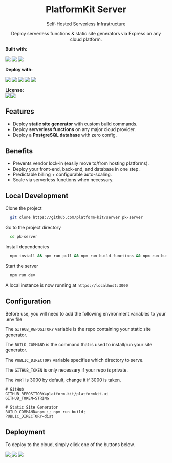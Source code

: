 <h1 align="center">PlatformKit Server</h1>

<p align="center">
Self-Hosted Serverless Infrastructure
</p>

<p align="center">Deploy serverless functions & static site generators via Express on any cloud platform.</p>

**Built with:** <br>

<p float="left">
<img src="https://img.shields.io/badge/Node.js-ebf5fb?style=for-the-badge&logo=nodedotjs"/>
<img src="https://img.shields.io/badge/Express.js-ebf5fb?style=for-the-badge&logo=express&logoColor=000" />
<img src="https://img.shields.io/badge/Express.js-ebf5fb?style=for-the-badge&logo=express&logoColor=000" />
</p>

**Deploy with:** <br> 
<p float="left">
<img src="https://img.shields.io/badge/Heroku-430098?style=for-the-badge&logo=heroku&logoColor=white"/> <img src="https://img.shields.io/badge/Digital_Ocean-0080FF?style=for-the-badge&logo=DigitalOcean&logoColor=white" /> <img src="https://img.shields.io/badge/Render-46E3B7?style=for-the-badge&logo=Render&logoColor=white"/> <img src="https://img.shields.io/badge/Lambda-orange?style=for-the-badge&logo=awslambda&logoColor=white" /> <img src="https://img.shields.io/badge/Serverless-FD5750?style=for-the-badge&logo=serverless&logoColor=white" />
</p>

**License:** <br> <img src="https://img.shields.io/badge/License-000000?style=for-the-badge"/><img src="https://img.shields.io/badge/MIT-222?style=for-the-badge&logoColor=white"/>

## Features

- Deploy **static site generator** with custom build commands.
- Deploy **serverless functions** on any major cloud provider.
- Deploy a **PostgreSQL database** with zero config.

## Benefits
- Prevents vendor lock-in (easily move to/from hosting platforms).
- Deploy your front-end, back-end, and database in one step.
- Predictable billing + configurable auto-scaling.
- Scale via serverless functions when necessary.

## Local Development

Clone the project

```bash
  git clone https://github.com/platform-kit/server pk-server
```

Go to the project directory

```bash
  cd pk-server
```

Install dependencies

```bash
  npm install && npm run pull && npm run build-functions && npm run build
```

Start the server

```bash
  npm run dev
```

A local instance is now running at `https://localhost:3000`

## Configuration

Before use, you will need to add the following environment variables to your .env file

The `GITHUB_REPOSITORY` variable is the repo containing your static site generator.

The `BUILD_COMMAND` is the command that is used to install/run your site generator.

The `PUBLIC_DIRECTORY` variable specifies which directory to serve.

The `GITHUB_TOKEN` is only necessary if your repo is private.

The `PORT` is 3000 by default, change it if 3000 is taken.

```
# GitHub
GITHUB_REPOSITORY=platform-kit/platformkit-ui
GITHUB_TOKEN=STRING

# Static Site Generator
BUILD_COMMAND=npm i; npm run build;
PUBLIC_DIRECTORY=dist
```


## Deployment

To deploy to the cloud, simply click one of the buttons below.

<a href="https://render.com/deploy?repo=https://github.com/platform-kit/server" target="_blank"> <img src="https://img.shields.io/badge/Deploy%20to%20Render→-46E3B7?style=for-the-badge&logo=Render&logoColor=fff"/> </a> <a href="https://heroku.com/deploy?template=https://github.com/platform-kit/server" target="_blank"><img src="https://img.shields.io/badge/Deploy%20to%20Heroku→-430098?style=for-the-badge&logo=heroku&logoColor=white"/></a> <a href="https://cloud.digitalocean.com/apps/new?repo=https://github.com/platform-kit/server/tree/main" target="_blank"><img src="https://img.shields.io/badge/Deploy%20to%20Digital_Ocean→-0080FF?style=for-the-badge&logo=DigitalOcean&logoColor=white" /> </a>
